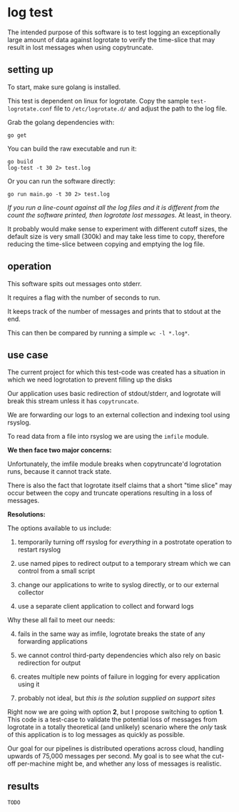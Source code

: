 
# log test

The intended purpose of this software is to test logging an exceptionally large amount of data against logrotate to verify the time-slice that may result in lost messages when using copytruncate.


## setting up

To start, make sure golang is installed.

This test is dependent on linux for logrotate.  Copy the sample `test-logrotate.conf` file to `/etc/logrotate.d/` and adjust the path to the log file.

Grab the golang dependencies with:

    go get

You can build the raw executable and run it:

    go build
    log-test -t 30 2> test.log

Or you can run the software directly:

    go run main.go -t 30 2> test.log

_If you run a line-count against all the log files and it is different from the count the software printed, then logrotate lost messages._  At least, in theory.

It probably would make sense to experiment with different cutoff sizes, the default size is very small (300k) and may take less time to copy, therefore reducing the time-slice between copying and emptying the log file.


## operation

This software spits out messages onto stderr.

It requires a flag with the number of seconds to run.

It keeps track of the number of messages and prints that to stdout at the end.

This can then be compared by running a simple `wc -l *.log*`.


## use case

The current project for which this test-code was created has a situation in which we need logrotation to prevent filling up the disks

Our application uses basic redirection of stdout/stderr, and logrotate will break this stream unless it has `copytruncate`.

We are forwarding our logs to an external collection and indexing tool using rsyslog.

To read data from a file into rsyslog we are using the `imfile` module.


**We then face two major concerns:**

Unfortunately, the imfile module breaks when copytruncate'd logrotation runs, because it cannot track state.

There is also the fact that logrotate itself claims that a short "time slice" may occur between the copy and truncate operations resulting in a loss of messages.


**Resolutions:**

The options available to us include:

1. temporarily turning off rsyslog for _everything_ in a postrotate operation to restart rsyslog

2. use named pipes to redirect output to a temporary stream which we can control from a small script

3. change our applications to write to syslog directly, or to our external collector

4. use a separate client application to collect and forward logs


Why these all fail to meet our needs:

4. fails in the same way as imfile, logrotate breaks the state of any forwarding applications

3. we cannot control third-party dependencies which also rely on basic redirection for output

2. creates multiple new points of failure in logging for every application using it

1. probably not ideal, but _this is the solution supplied on support sites_


Right now we are going with option **2**, but I propose switching to option **1**.  This code is a test-case to validate the potential loss of messages from logrotate in a totally theoretical (and unlikely) scenario where the _only_ task of this application is to log messages as quickly as possible.

Our goal for our pipelines is distributed operations across cloud, handling upwards of 75,000 messages per second.  My goal is to see what the cut-off per-machine might be, and whether any loss of messages is realistic.


## results

    TODO


